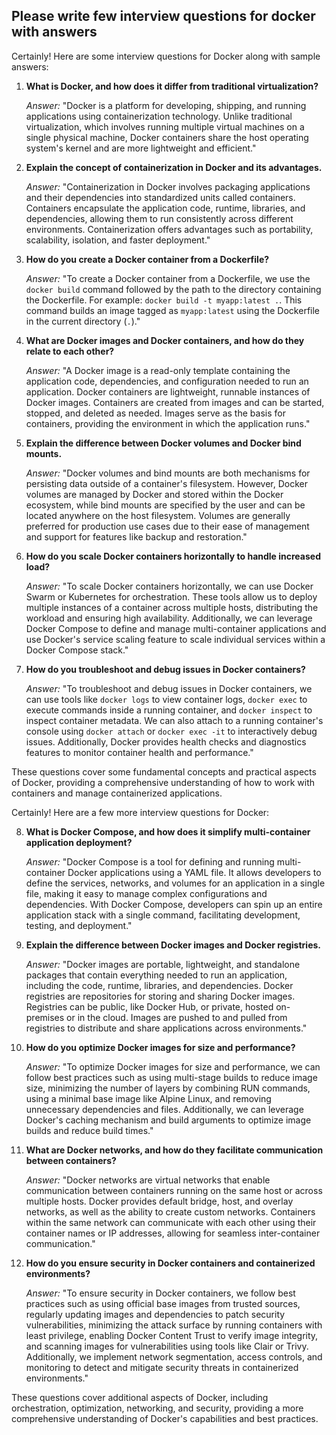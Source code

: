 ## Please write few interview questions for docker with answers 

Certainly! Here are some interview questions for Docker along with sample answers:

1. **What is Docker, and how does it differ from traditional virtualization?**

   *Answer:* "Docker is a platform for developing, shipping, and running applications using containerization technology. Unlike traditional virtualization, which involves running multiple virtual machines on a single physical machine, Docker containers share the host operating system's kernel and are more lightweight and efficient."

2. **Explain the concept of containerization in Docker and its advantages.**

   *Answer:* "Containerization in Docker involves packaging applications and their dependencies into standardized units called containers. Containers encapsulate the application code, runtime, libraries, and dependencies, allowing them to run consistently across different environments. Containerization offers advantages such as portability, scalability, isolation, and faster deployment."

3. **How do you create a Docker container from a Dockerfile?**

   *Answer:* "To create a Docker container from a Dockerfile, we use the `docker build` command followed by the path to the directory containing the Dockerfile. For example: `docker build -t myapp:latest .`. This command builds an image tagged as `myapp:latest` using the Dockerfile in the current directory (`.`)."

4. **What are Docker images and Docker containers, and how do they relate to each other?**

   *Answer:* "A Docker image is a read-only template containing the application code, dependencies, and configuration needed to run an application. Docker containers are lightweight, runnable instances of Docker images. Containers are created from images and can be started, stopped, and deleted as needed. Images serve as the basis for containers, providing the environment in which the application runs."

5. **Explain the difference between Docker volumes and Docker bind mounts.**

   *Answer:* "Docker volumes and bind mounts are both mechanisms for persisting data outside of a container's filesystem. However, Docker volumes are managed by Docker and stored within the Docker ecosystem, while bind mounts are specified by the user and can be located anywhere on the host filesystem. Volumes are generally preferred for production use cases due to their ease of management and support for features like backup and restoration."

6. **How do you scale Docker containers horizontally to handle increased load?**

   *Answer:* "To scale Docker containers horizontally, we can use Docker Swarm or Kubernetes for orchestration. These tools allow us to deploy multiple instances of a container across multiple hosts, distributing the workload and ensuring high availability. Additionally, we can leverage Docker Compose to define and manage multi-container applications and use Docker's service scaling feature to scale individual services within a Docker Compose stack."

7. **How do you troubleshoot and debug issues in Docker containers?**

   *Answer:* "To troubleshoot and debug issues in Docker containers, we can use tools like `docker logs` to view container logs, `docker exec` to execute commands inside a running container, and `docker inspect` to inspect container metadata. We can also attach to a running container's console using `docker attach` or `docker exec -it` to interactively debug issues. Additionally, Docker provides health checks and diagnostics features to monitor container health and performance."

These questions cover some fundamental concepts and practical aspects of Docker, providing a comprehensive understanding of how to work with containers and manage containerized applications.

Certainly! Here are a few more interview questions for Docker:

8. **What is Docker Compose, and how does it simplify multi-container application deployment?**

   *Answer:* "Docker Compose is a tool for defining and running multi-container Docker applications using a YAML file. It allows developers to define the services, networks, and volumes for an application in a single file, making it easy to manage complex configurations and dependencies. With Docker Compose, developers can spin up an entire application stack with a single command, facilitating development, testing, and deployment."

9. **Explain the difference between Docker images and Docker registries.**

   *Answer:* "Docker images are portable, lightweight, and standalone packages that contain everything needed to run an application, including the code, runtime, libraries, and dependencies. Docker registries are repositories for storing and sharing Docker images. Registries can be public, like Docker Hub, or private, hosted on-premises or in the cloud. Images are pushed to and pulled from registries to distribute and share applications across environments."

10. **How do you optimize Docker images for size and performance?**

    *Answer:* "To optimize Docker images for size and performance, we can follow best practices such as using multi-stage builds to reduce image size, minimizing the number of layers by combining RUN commands, using a minimal base image like Alpine Linux, and removing unnecessary dependencies and files. Additionally, we can leverage Docker's caching mechanism and build arguments to optimize image builds and reduce build times."

11. **What are Docker networks, and how do they facilitate communication between containers?**

    *Answer:* "Docker networks are virtual networks that enable communication between containers running on the same host or across multiple hosts. Docker provides default bridge, host, and overlay networks, as well as the ability to create custom networks. Containers within the same network can communicate with each other using their container names or IP addresses, allowing for seamless inter-container communication."

12. **How do you ensure security in Docker containers and containerized environments?**

    *Answer:* "To ensure security in Docker containers, we follow best practices such as using official base images from trusted sources, regularly updating images and dependencies to patch security vulnerabilities, minimizing the attack surface by running containers with least privilege, enabling Docker Content Trust to verify image integrity, and scanning images for vulnerabilities using tools like Clair or Trivy. Additionally, we implement network segmentation, access controls, and monitoring to detect and mitigate security threats in containerized environments."

These questions cover additional aspects of Docker, including orchestration, optimization, networking, and security, providing a more comprehensive understanding of Docker's capabilities and best practices.